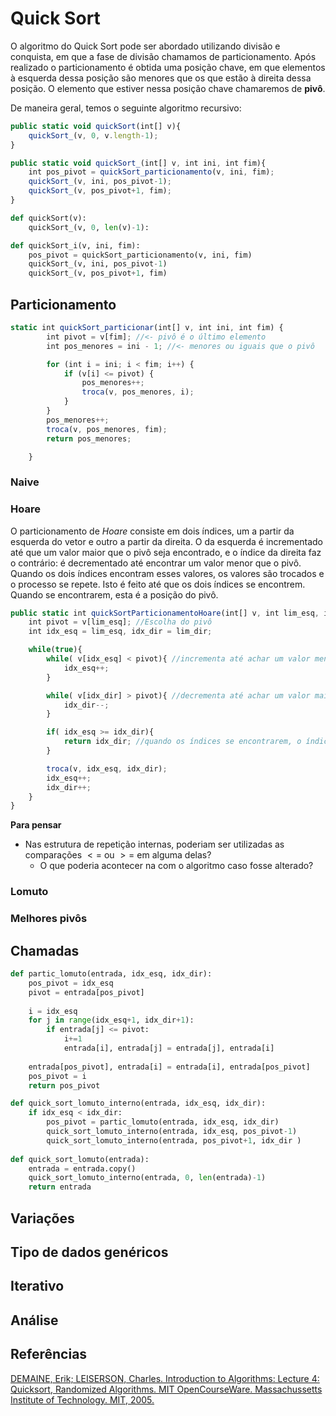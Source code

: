 # Quick Sort

O algoritmo do Quick Sort pode ser abordado utilizando divisão e conquista, em que a fase de divisão chamamos de particionamento. Após realizado o particionamento é obtida uma posição chave, em que elementos à esquerda dessa posição são menores que os que estão à direita dessa posição. O elemento que estiver nessa posição chave chamaremos de **pivô**.

De maneira geral, temos o seguinte algoritmo recursivo:

```javascript
public static void quickSort(int[] v){
    quickSort_(v, 0, v.length-1);
}

public static void quickSort_(int[] v, int ini, int fim){
    int pos_pivot = quickSort_particionamento(v, ini, fim);
    quickSort_(v, ini, pos_pivot-1);
    quickSort_(v, pos_pivot+1, fim);
}
```

```python
def quickSort(v):
    quickSort_(v, 0, len(v)-1):

def quickSort_i(v, ini, fim):
    pos_pivot = quickSort_particionamento(v, ini, fim)
    quickSort_(v, ini, pos_pivot-1)
    quickSort_(v, pos_pivot+1, fim)
```

## Particionamento



```javascript
static int quickSort_particionar(int[] v, int ini, int fim) {
        int pivot = v[fim]; //<- pivô é o último elemento
        int pos_menores = ini - 1; //<- menores ou iguais que o pivô

        for (int i = ini; i < fim; i++) {
            if (v[i] <= pivot) {
                pos_menores++;
                troca(v, pos_menores, i);
            }
        }
        pos_menores++;
        troca(v, pos_menores, fim);
        return pos_menores;

    }
```

### Naive

### Hoare

O particionamento de *Hoare* consiste em dois índices, um a partir da esquerda do vetor e outro a partir da direita. O da esquerda é incrementado até que um valor maior que o pivô seja encontrado, e o índice da direita faz o contrário: é decrementado até encontrar um valor menor que o pivô. Quando os dois índices encontram esses valores, os valores são trocados e o processo se repete. Isto é feito até que os dois índices se encontrem. Quando se encontrarem, esta é a posição do pivô.


```javascript
public static int quickSortParticionamentoHoare(int[] v, int lim_esq, int lim_dir){
    int pivot = v[lim_esq]; //Escolha do pivô
    int idx_esq = lim_esq, idx_dir = lim_dir;

    while(true){
        while( v[idx_esq] < pivot){ //incrementa até achar um valor menor
            idx_esq++;
        }

        while( v[idx_dir] > pivot){ //decrementa até achar um valor maior
            idx_dir--;
        }

        if( idx_esq >= idx_dir){
            return idx_dir; //quando os índices se encontrarem, o índice da direita terá o pivô
        }

        troca(v, idx_esq, idx_dir);
        idx_esq++;
        idx_dir++;
    }
}
```

**Para pensar**

- Nas estrutura de repetição internas, poderiam ser utilizadas as comparações $<=$ ou $>=$ em alguma delas?
    - O que poderia acontecer na  com o algoritmo caso fosse alterado?

### Lomuto

### Melhores pivôs

## Chamadas



```python
def partic_lomuto(entrada, idx_esq, idx_dir):
    pos_pivot = idx_esq
    pivot = entrada[pos_pivot]
    
    i = idx_esq
    for j in range(idx_esq+1, idx_dir+1):
        if entrada[j] <= pivot:
            i+=1
            entrada[i], entrada[j] = entrada[j], entrada[i]
        
    entrada[pos_pivot], entrada[i] = entrada[i], entrada[pos_pivot]
    pos_pivot = i
    return pos_pivot

def quick_sort_lomuto_interno(entrada, idx_esq, idx_dir):
    if idx_esq < idx_dir:
        pos_pivot = partic_lomuto(entrada, idx_esq, idx_dir)
        quick_sort_lomuto_interno(entrada, idx_esq, pos_pivot-1)
        quick_sort_lomuto_interno(entrada, pos_pivot+1, idx_dir )
    
def quick_sort_lomuto(entrada):
    entrada = entrada.copy()
    quick_sort_lomuto_interno(entrada, 0, len(entrada)-1)
    return entrada
```

## Variações

## Tipo de dados genéricos

## Iterativo

## Análise

## Referências

[DEMAINE, Erik; LEISERSON, Charles. Introduction to Algorithms: Lecture 4: Quicksort, Randomized Algorithms. MIT OpenCourseWare. Massachussetts Institute of Technology. MIT, 2005.](https://ocw.mit.edu/courses/6-046j-introduction-to-algorithms-sma-5503-fall-2005/resources/lecture-4-quicksort-randomized-algorithms/)